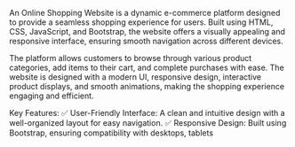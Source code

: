 An Online Shopping Website is a dynamic e-commerce platform designed to provide a seamless shopping experience for users. Built using HTML, CSS, JavaScript, and Bootstrap, the website offers a visually appealing and responsive interface, ensuring smooth navigation across different devices.

The platform allows customers to browse through various product categories, add items to their cart, and complete purchases with ease. The website is designed with a modern UI, responsive design, interactive product displays, and smooth animations, making the shopping experience engaging and efficient.

Key Features:
✅ User-Friendly Interface: A clean and intuitive design with a well-organized layout for easy navigation.
✅ Responsive Design: Built using Bootstrap, ensuring compatibility with desktops, tablets
